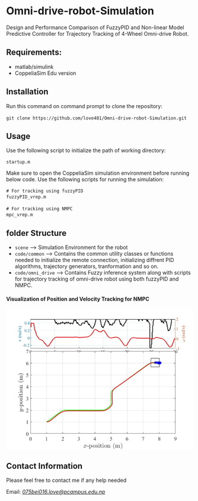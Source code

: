 # Omni-drive-robot-Simulation
Design and Performance Comparison of FuzzyPID and Non-linear Model Predictive Controller for Trajectory Tracking of 4-Wheel Omni-drive Robot.

## Requirements:
* matlab/simulink
* CoppeliaSim Edu version

## Installation
Run this command on command prompt to clone the repository:

`git clone https://github.com/love481/Omni-drive-robot-Simulation.git`


## Usage
Use the following script to initialize the path of working directory:
```
startup.m
```

Make sure to open the CoppeliaSim simulation environment before running below code.
Use the following scripts for running the simulation:
```
# For tracking using fuzzyPID
fuzzyPID_vrep.m

# For tracking using NMPC
mpc_vrep.m

```

## folder Structure
* `scene` --> Simulation Environment for the robot
* `code/common` --> Contains the common utility classes or functions needed to initialize the remote connection, initializing diffrent PID algorithms, trajectory generators, tranformation and so on.
* `code/omni_drive` --> Contains Fuzzy inference system along with scripts for trajectory tracking of omni-drive robot using both fuzzyPID and NMPC.


#### Visualization of Position and Velocity Tracking for NMPC
![Non-linear Model predictive controller](mpc_trajectory.jpg)


## Contact Information
Please feel free to contact me if any help needed

Email: *075bei016.love@pcampus.edu.np*

